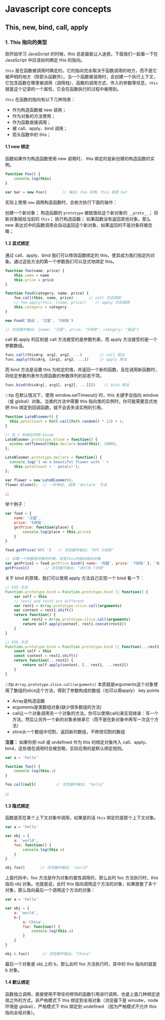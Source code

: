 # Javascript core concepts
## This, new, bind, call, apply

### 1. This 指向的类型

刚开始学习 JavaScript 的时候，this 总是最能让人迷惑，下面我们一起看一下在 JavaScript 中应该如何确定 this 的指向。

`this` 是在函数被调用时确定的，它的指向完全取决于函数调用的地方，而不是它被声明的地方（除箭头函数外）。当一个函数被调用时，会创建一个执行上下文，它包含函数在哪里被调用（调用栈）、函数的调用方式、传入的参数等信息，`this` 就是这个记录的一个属性，它会在函数执行的过程中被用到。

`this` 在函数的指向有以下几种场景：

- 作为构造函数被 new 调用；
- 作为对象的方法使用；
- 作为函数直接调用；
- 被 call、apply、bind 调用；
- 箭头函数中的 this；

#### 1.1 new 绑定

函数如果作为构造函数使用 new 调用时， this 绑定的是新创建的构造函数的实例。

```js
function Foo() {
    console.log(this)
}

var bar = new Foo()       // 输出: Foo 实例，this 就是 bar
```


实际上使用 `new` 调用构造函数时，会依次执行下面的操作：

创建一个新对象；
构造函数的 `prototype` 被赋值给这个新对象的 `__proto__`；
将新对象赋给当前的 `this`；
执行构造函数；
如果函数没有返回其他对象，那么 new 表达式中的函数调用会自动返回这个新对象，如果返回的不是对象将被忽略；

#### 1.2 显式绑定

通过 call、apply、bind 我们可以修改函数绑定的 this，使其成为我们指定的对象。通过这些方法的第一个参数我们可以显式地绑定 this。

```js
function foo(name, price) {
    this.name = name
    this.price = price
}

function Food(category, name, price) {
    foo.call(this, name, price)       // call 方式调用
    // foo.apply(this, [name, price])    // apply 方式调用
    this.category = category
}

new Food('食品', '汉堡', '5块钱')

// 浏览器中输出: {name: "汉堡", price: "5块钱", category: "食品"}
```

call 和 apply 的区别是 call 方法接受的是参数列表，而 apply 方法接受的是一个参数数组。

```js
func.call(thisArg, arg1, arg2, ...)        // call 用法
func.apply(thisArg, [arg1, arg2, ...])     // apply 用法
```

而 bind 方法是设置 this 为给定的值，并返回一个新的函数，且在调用新函数时，将给定参数列表作为原函数的参数序列的前若干项。

```js
func.bind(thisArg[, arg1[, arg2[, ...]]])    // bind 用法
```

:::tip
在默认情况下，使用 window.setTimeout() 时，this 关键字会指向 window （或 global）对象。当类的方法中需要 this 指向类的实例时，你可能需要显式地把 this 绑定到回调函数，就不会丢失该实例的引用。
```js
function LateBloomer() {
  this.petalCount = Math.ceil(Math.random() * 12) + 1;
}

// 在 1 秒钟后声明 bloom
LateBloomer.prototype.bloom = function() {
  window.setTimeout(this.declare.bind(this), 1000);
};

LateBloomer.prototype.declare = function() {
  console.log('I am a beautiful flower with ' +
    this.petalCount + ' petals!');
};

var flower = new LateBloomer();
flower.bloom();  // 一秒钟后, 调用 'declare' 方法
```

:::


举个例子：

```js
var food = {
    name: '汉堡',
    price: '5块钱',
    getPrice: function(place) {
        console.log(place + this.price)
    }
}

food.getPrice('KFC ')   // 浏览器中输出: "KFC 5块钱"

// 当第一个参数是对象的时候，改变this的指向指向对象
var getPrice1 = food.getPrice.bind({ name: '鸡腿', price: '7块钱' }, '肯打鸡 ')
getPrice1()       // 浏览器中输出: "肯打鸡 7块钱"
```

关于 bind 的原理，我们可以使用 apply 方法自己实现一个 bind 看一下：

```js
// ES5 方式
Function.prototype.bind = Function.prototype.bind || function() {
    var self = this
    // rest1 and rest2 are different
    var rest1 = Array.prototype.slice.call(arguments)
    var context = rest1.shift()
    return function() {
        var rest2 = Array.prototype.slice.call(arguments)    
        return self.apply(context, rest1.concat(rest2))
    }
}

// ES6 方式
Function.prototype.bind = Function.prototype.bind || function(...rest1) {
    const self = this
    const context = rest1.shift()
    return function(...rest2) {
        return self.apply(context, [...rest1, ...rest2])
    }
}
```

:::tip
`Array.prototype.slice.call(arguments)` 本质就是arguments这个对象使用了数组的slice这个方法，得到了参数构成的数组（也可以用apply）
key points
- Array是构造函数
- arguments是类数组对象(缺少很多数组的方法)
- call让一个对象调用另一个对象的方法。你可以使用call()来实现继承：写一个方法，然后让另外一个新的对象来继承它（而不是在新对象中再写一次这个方法）
- slice从一个数组中切割，返回新的数组，不修改切割的数组

**注意：** 如果你把 null 或 undefined 作为 this 的绑定对象传入 call、apply、bind，这些值在调用时会被忽略，实际应用的是默认绑定规则。

```js
var a = 'hello'

function foo() {
    console.log(this.a)
}

foo.call(null)         // 浏览器中输出: "hello"
```
:::

#### 1.3 隐式绑定

函数是否在某个上下文对象中调用，如果是的话 `this` 绑定的是那个上下文对象。

```js
var a = 'hello'

var obj = {
    a: 'world',
    foo: function() {
        console.log(this.a)
    }
}

obj.foo()       // 浏览器中输出: "world"
```

上面代码中，foo 方法是作为对象的属性调用的，那么此时 foo 方法执行时，this 指向 obj 对象。也就是说，此时 this 指向调用这个方法的对象，如果嵌套了多个对象，那么指向最后一个调用这个方法的对象：

```js
var a = 'hello'

var obj = {
    a: 'world',
    b:{
        a:'China',
        foo: function() {
            console.log(this.a)
        }
    }
}

obj.b.foo()      // 浏览器中输出: "China"
```

最后一个对象是 obj 上的 b，那么此时 foo 方法执行时，其中的 this 指向的就是 b 对象。

#### 1.4 默认绑定

函数独立调用，直接使用不带任何修饰的函数引用进行调用，也是上面几种绑定途径之外的方式。非严格模式下 this 绑定到全局对象（浏览器下是 winodw，node 环境是 global），严格模式下 this 绑定到 undefined （因为严格模式不允许 this 指向全局对象）。
